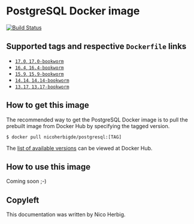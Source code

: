 # PostgreSQL Docker image

[![Build Status](https://github.com/nicoherbigio/docker-postgresql/actions/workflows/build-docker-images.yml/badge.svg)](https://github.com/nicoherbigio/docker-postgresql/actions/workflows/build-docker-images.yml)

## Supported tags and respective `Dockerfile` links

 * [`17.0`, `17.0-bookworm`](https://github.com/nicoherbigio/docker-postgresql/blob/main/17.0/debian/default/Dockerfile)
 * [`16.4`, `16.4-bookworm`](https://github.com/nicoherbigio/docker-postgresql/blob/main/16.4/debian/default/Dockerfile)
 * [`15.9`, `15.9-bookworm`](https://github.com/nicoherbigio/docker-postgresql/blob/main/15.9/debian/default/Dockerfile)
 * [`14.14`, `14.14-bookworm`](https://github.com/nicoherbigio/docker-postgresql/blob/main/14.14/debian/default/Dockerfile)
 * [`13.17`, `13.17-bookworm`](https://github.com/nicoherbigio/docker-postgresql/blob/main/13.17/debian/default/Dockerfile)

## How to get this image

The recommended way to get the PostgreSQL Docker image is to pull the prebuilt image from Docker Hub by specifying the tagged version.

```console
$ docker pull nicoherbigde/postgresql:[TAG]
```

The [list of available versions](https://hub.docker.com/r/nicoherbigde/postgresql/tags) can be viewed at Docker Hub.

## How to use this image

Coming soon ;-)

## Copyleft

This documentation was written by Nico Herbig.
